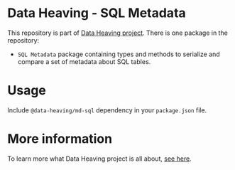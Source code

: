 # Data Heaving - SQL Metadata
This repository is part of [Data Heaving project](https://github.com/DataHeaving).
There is one package in the repository:
- `SQL Metadata` package containing types and methods to serialize and compare a set of metadata about SQL tables.

# Usage
Include `@data-heaving/md-sql` dependency in your `package.json` file.

# More information
To learn more what Data Heaving project is all about, [see here](https://github.com/DataHeaving/orchestration).
